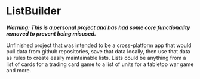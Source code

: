 # ListBuilder

***Warning: This is a personal project and has had some core functionality removed to prevent being misused.***

Unfinished project that was intended to be a cross-platform app that would pull data from github repositories, save that data locally, then use that data as rules to create easily maintainable lists. Lists could be anything from a list of cards for a trading card game to a list of units for a tabletop war game and more.